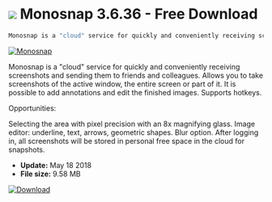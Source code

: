 # ![](https://cdn.softexe.net/static/icon/0/monosnap-4423.png) Monosnap 3.6.36 - Free Download

```sh
Monosnap is a "cloud" service for quickly and conveniently receiving screenshots and sending them to friends and colleagues. Allows you to take screenshots of the active window, the entire screen or part of it
```
[![Monosnap](https://gallery.dpcdn.pl/imgc/Tools/67000/g_-_420x350_1.5_-_x20160408135926_0.png)](https://softexe.net/win/multimedia/graphics-design/monosnap:ddbc.html)

Monosnap is a "cloud" service for quickly and conveniently receiving screenshots and sending them to friends and colleagues. Allows you to take screenshots of the active window, the entire screen or part of it. It is possible to add annotations and edit the finished images. Supports hotkeys.

Opportunities:


Selecting the area with pixel precision with an 8x magnifying glass.
Image editor: underline, text, arrows, geometric shapes. Blur option.
After logging in, all screenshots will be stored in personal free space in the cloud for snapshots.


- **Update:** May 18 2018
- **File size:** 9.58 MB

[![Download](https://cdn.softexe.net/static/img/download.png)](https://softexe.net/win/multimedia/graphics-design/monosnap:ddbc.html)

